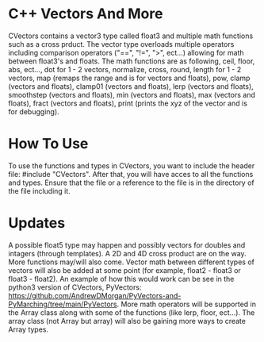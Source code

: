 # C++ Vectors And More

CVectors contains a vector3 type called float3 and multiple math functions such as a cross prduct. The vector type overloads multiple operators including comparison operators ("==", "!=", ">", ect...) allowing for math between float3's and floats. The math functions are as following, ceil, floor, abs, ect..., dot for 1 - 2 vectors, normalize, cross, round, length for 1 - 2 vectors, map (remaps the range and is for vectors and floats), pow, clamp (vectors and floats), clamp01 (vectors and floats), lerp (vectors and floats), smoothstep (vectors and floats), min (vectors and floats), max (vectors and floats), fract (vectors and floats), print (prints the xyz of the vector and is for debugging).

# How To Use

To use the functions and types in CVectors, you want to include the header file: #include "CVectors". After that, you will have acces to all the functions and types. Ensure that the file or a reference to the file is in the directory of the file including it.

# Updates

A possible float5 type may happen and possibly vectors for doubles and intagers (through templates). A 2D and 4D cross product are on the way. More functions may/will also come. Vector math between different types of vectors will also be added at some point (for example, float2 - float3 or float3 - float2). An example of how this would work can be see in the python3 version of CVectors, PyVectors: https://github.com/AndrewDMorgan/PyVectors-and-PyMarching/tree/main/PyVectors. More math operators will be supported in the Array class along with some of the functions (like lerp, floor, ect...). The array class (not Array but array) will also be gaining more ways to create Array types.
